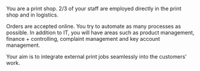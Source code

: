 You are a print shop. 2/3 of your staff are employed directly in the print shop and in logistics.

Orders are accepted online. You try to automate as many processes as possible. In addition to IT, you will have areas such as product management, finance + controlling, complaint management and key account management.

Your aim is to integrate external print jobs seamlessly into the customers' work.
